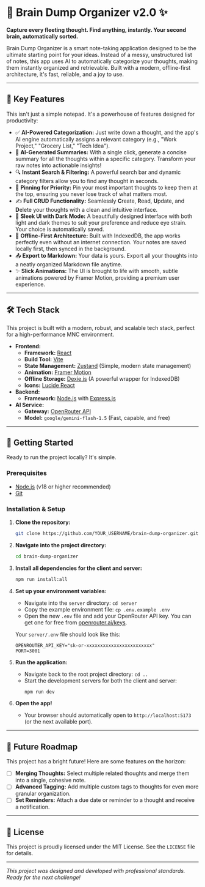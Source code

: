 # 🧠 Brain Dump Organizer v2.0 ✨

**Capture every fleeting thought. Find anything, instantly. Your second brain, automatically sorted.**



Brain Dump Organizer is a smart note-taking application designed to be the ultimate starting point for your ideas. Instead of a messy, unstructured list of notes, this app uses AI to automatically categorize your thoughts, making them instantly organized and retrievable. Built with a modern, offline-first architecture, it's fast, reliable, and a joy to use.

---

## 🚀 Key Features

This isn't just a simple notepad. It's a powerhouse of features designed for productivity:

*   ✅ **AI-Powered Categorization:** Just write down a thought, and the app's AI engine automatically assigns a relevant category (e.g., "Work Project," "Grocery List," "Tech Idea").
*   🧠 **AI-Generated Summaries:** With a single click, generate a concise summary for all the thoughts within a specific category. Transform your raw notes into actionable insights!
*   🔍 **Instant Search & Filtering:** A powerful search bar and dynamic category filters allow you to find any thought in seconds.
*   📌 **Pinning for Priority:** Pin your most important thoughts to keep them at the top, ensuring you never lose track of what matters most.
*   ✍️ **Full CRUD Functionality:** Seamlessly **C**reate, **R**ead, **U**pdate, and **D**elete your thoughts with a clean and intuitive interface.
*   🎨 **Sleek UI with Dark Mode:** A beautifully designed interface with both light and dark themes to suit your preference and reduce eye strain. Your choice is automatically saved.
*   💾 **Offline-First Architecture:** Built with IndexedDB, the app works perfectly even without an internet connection. Your notes are saved locally first, then synced in the background.
*   📤 **Export to Markdown:** Your data is yours. Export all your thoughts into a neatly organized Markdown file anytime.
*   ✨ **Slick Animations:** The UI is brought to life with smooth, subtle animations powered by Framer Motion, providing a premium user experience.

---

## 🛠️ Tech Stack

This project is built with a modern, robust, and scalable tech stack, perfect for a high-performance MNC environment.

*   **Frontend:**
    *   **Framework:** [React](https://reactjs.org/)
    *   **Build Tool:** [Vite](https://vitejs.dev/)
    *   **State Management:** [Zustand](https://github.com/pmndrs/zustand) (Simple, modern state management)
    *   **Animation:** [Framer Motion](https://www.framer.com/motion/)
    *   **Offline Storage:** [Dexie.js](https://dexie.org/) (A powerful wrapper for IndexedDB)
    *   **Icons:** [Lucide React](https://lucide.dev/)
*   **Backend:**
    *   **Framework:** [Node.js](https://nodejs.org/) with [Express.js](https://expressjs.com/)
*   **AI Service:**
    *   **Gateway:** [OpenRouter API](https://openrouter.ai/)
    *   **Model:** `google/gemini-flash-1.5` (Fast, capable, and free)

---

## 🏁 Getting Started

Ready to run the project locally? It's simple.

### **Prerequisites**

*   [Node.js](https://nodejs.org/en/) (v18 or higher recommended)
*   [Git](https://git-scm.com/)

### **Installation & Setup**

1.  **Clone the repository:**
    ```bash
    git clone https://github.com/YOUR_USERNAME/brain-dump-organizer.git
    ```

2.  **Navigate into the project directory:**
    ```bash
    cd brain-dump-organizer
    ```

3.  **Install all dependencies for the client and server:**
    ```bash
    npm run install:all
    ```

4.  **Set up your environment variables:**
    *   Navigate into the `server` directory: `cd server`
    *   Copy the example environment file: `cp .env.example .env`
    *   Open the new `.env` file and add your OpenRouter API key. You can get one for free from [openrouter.ai/keys](https://openrouter.ai/keys).

    Your `server/.env` file should look like this:
    ```
    OPENROUTER_API_KEY="sk-or-xxxxxxxxxxxxxxxxxxxxxxxx"
    PORT=3001
    ```

5.  **Run the application:**
    *   Navigate back to the root project directory: `cd ..`
    *   Start the development servers for both the client and server:
        ```bash
        npm run dev
        ```

6.  **Open the app!**
    *   Your browser should automatically open to `http://localhost:5173` (or the next available port).

---

## 🔮 Future Roadmap

This project has a bright future! Here are some features on the horizon:

*   [ ] **Merging Thoughts:** Select multiple related thoughts and merge them into a single, cohesive note.
*   [ ] **Advanced Tagging:** Add multiple custom tags to thoughts for even more granular organization.
*   [ ] **Set Reminders:** Attach a due date or reminder to a thought and receive a notification.

---

## 📄 License

This project is proudly licensed under the MIT License. See the `LICENSE` file for details.

---

*This project was designed and developed with professional standards. Ready for the next challenge!*